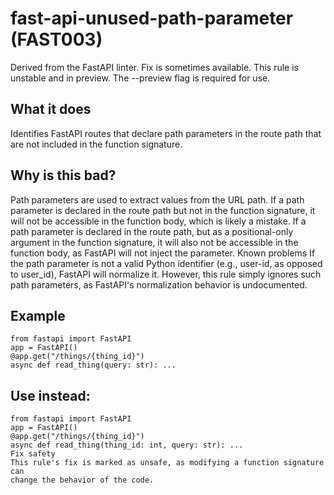# fast-api-unused-path-parameter (FAST003)
Derived from the FastAPI linter.
Fix is sometimes available.
This rule is unstable and in preview. The --preview flag is required for use.
## What it does
Identifies FastAPI routes that declare path parameters in the route path
that are not included in the function signature.
## Why is this bad?
Path parameters are used to extract values from the URL path.
If a path parameter is declared in the route path but not in the function
signature, it will not be accessible in the function body, which is likely
a mistake.
If a path parameter is declared in the route path, but as a positional-only
argument in the function signature, it will also not be accessible in the
function body, as FastAPI will not inject the parameter.
Known problems
If the path parameter is not a valid Python identifier (e.g., user-id, as
opposed to user_id), FastAPI will normalize it. However, this rule simply
ignores such path parameters, as FastAPI's normalization behavior is undocumented.
## Example
```
from fastapi import FastAPI
app = FastAPI()
@app.get("/things/{thing_id}")
async def read_thing(query: str): ...
```
## Use instead:
```
from fastapi import FastAPI
app = FastAPI()
@app.get("/things/{thing_id}")
async def read_thing(thing_id: int, query: str): ...
Fix safety
This rule's fix is marked as unsafe, as modifying a function signature can
change the behavior of the code.
```